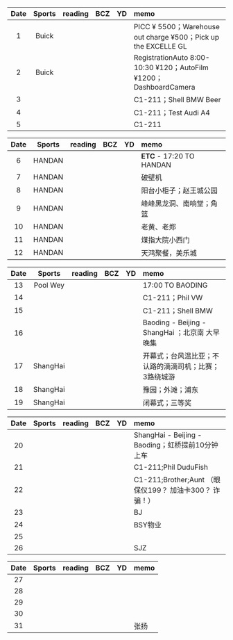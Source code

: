 | Date  | Sports | reading | BCZ | YD | memo | 
| :---: | :---: | :---: | :---: | :---: | :--- | 
| 1 | Buick |  |  |  | PICC ¥ 5500；Warehouse out charge ¥500；Pick up the EXCELLE GL| 
| 2 | Buick |  |  |  | RegistrationAuto 8:00-10:30 ¥120；AutoFilm ¥1200；DashboardCamera | 
| 3 |  |  |  |  | C1-211；Shell BMW Beer | 
| 4 |  |  |  |  | C1-211；Test Audi A4 | 
| 5 |  |  |  |  | C1-211 | 

| Date  | Sports | reading | BCZ | YD | memo | 
| :---: | :---: | :---: | :---: | :---: | :--- | 
| 6 | HANDAN |  |  |  | **ETC** - 17:20 TO HANDAN | 
| 7 | HANDAN |  |  |  |  破壁机 | 
| 8 | HANDAN |  |  |  |  阳台小柜子；赵王城公园| 
| 9 | HANDAN |  |  |  |  峰峰黑龙洞、南响堂；角篮|   
| 10 | HANDAN |  |  |  |  老黄、老郑| 
| 11 | HANDAN  |  |  |  |  煤指大院小西门 | 
| 12 | HANDAN  |  |  |  |  天鸿聚餐，美乐城| 

| Date  | Sports | reading | BCZ | YD | memo | 
| :---: | :---: | :---: | :---: | :---: | :--- | 
| 13 | Pool Wey |  |  |  | 17:00 TO BAODING | 
| 14 |  |  |  |  | C1-211；Phil VW | 
| 15 |  |  |  |  | C1-211；Shell BMW | 
| 16 |  |  |  |  | Baoding - Beijing - ShangHai ；北京南 大早晚集 | 
| 17 | ShangHai |  |  |  | 开幕式；台风温比亚；不认路的滴滴司机；比赛；3路绕城游 | 
| 18 | ShangHai |  |  |  | 豫园；外滩；浦东 | 
| 19 | ShangHai |  |  |  | 闭幕式；三等奖 | 

| Date  | Sports | reading | BCZ | YD | memo | 
| :---: | :---: | :---: | :---: | :---: | :--- | 
| 20 |  |  |  |  | ShangHai - Beijing - Baoding；虹桥提前10分钟上车 | 
| 21 |  |  |  |  | C1-211;Phil DuduFish | 
| 22 |  |  |  |  | C1-211;Brother;Aunt （眼保仪199？ 加油卡300？ 诈骗！）| 
| 23 |  |  |  |  | BJ | 
| 24 |  |  |  |  | BSY物业 | 
| 25 |  |  |  |  |   | 
| 26 |  |  |  |  | SJZ | 

| Date  | Sports | reading | BCZ | YD | memo | 
| :---: | :---: | :---: | :---: | :---: | :--- | 
| 27 |  |  |  |  |  | 
| 28 |  |  |  |  |  | 
| 29 |  |  |  |  |  |  
| 30 |  |  |  |  |  | 
| 31 |  |  |  |  | 张扬 | 
